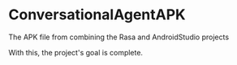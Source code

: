 # ConversationalAgentAPK

The APK file from combining the Rasa and AndroidStudio projects 

With this, the project's goal is complete.
